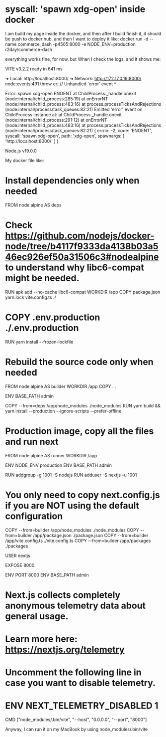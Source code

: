 
# syscall: 'spawn xdg-open' inside docker

I am build my page inside the docker, and then after I build finish it, it should be push to docker hub. and then I want to deploy it like:
docker run -d --name commerce_dash  -p4505:8000 -e NODE_ENV=production r2day/commerce-dash

everything works fine, for now. but When I check the logs, and it shows me:

  VITE v3.2.2  ready in 641 ms

  ➜  Local:   http://localhost:8000/
  ➜  Network: http://172.17.0.19:8000/
node:events:491
      throw er; // Unhandled 'error' event
      ^

Error: spawn xdg-open ENOENT
    at ChildProcess._handle.onexit (node:internal/child_process:285:19)
    at onErrorNT (node:internal/child_process:483:16)
    at process.processTicksAndRejections (node:internal/process/task_queues:82:21)
Emitted 'error' event on ChildProcess instance at:
    at ChildProcess._handle.onexit (node:internal/child_process:291:12)
    at onErrorNT (node:internal/child_process:483:16)
    at process.processTicksAndRejections (node:internal/process/task_queues:82:21) {
  errno: -2,
  code: 'ENOENT',
  syscall: 'spawn xdg-open',
  path: 'xdg-open',
  spawnargs: [ 'http://localhost:8000/' ]
}

Node.js v19.0.0


My docker file like:
# Install dependencies only when needed
FROM node:alpine AS deps
# Check https://github.com/nodejs/docker-node/tree/b4117f9333da4138b03a546ec926ef50a31506c3#nodealpine to understand why libc6-compat might be needed.
RUN apk add --no-cache libc6-compat
WORKDIR /app
COPY package.json yarn.lock vite.config.ts ./

# COPY .env.production ./.env.production

RUN yarn install --frozen-lockfile

# Rebuild the source code only when needed
FROM node:alpine AS builder
WORKDIR /app
COPY . .

ENV BASE_PATH admin

COPY --from=deps /app/node_modules ./node_modules
RUN yarn build  && yarn install --production --ignore-scripts --prefer-offline

# Production image, copy all the files and run next
FROM node:alpine AS runner
WORKDIR /app

ENV NODE_ENV production
ENV BASE_PATH admin

RUN addgroup -g 1001 -S nodejs
RUN adduser -S nextjs -u 1001

# You only need to copy next.config.js if you are NOT using the default configuration
COPY --from=builder /app/node_modules ./node_modules
COPY --from=builder /app/package.json ./package.json
COPY --from=builder /app/vite.config.ts ./vite.config.ts
COPY --from=builder /app/packages ./packages


USER nextjs

EXPOSE 8000

ENV PORT 8000
ENV BASE_PATH admin

# Next.js collects completely anonymous telemetry data about general usage.
# Learn more here: https://nextjs.org/telemetry
# Uncomment the following line in case you want to disable telemetry.
# ENV NEXT_TELEMETRY_DISABLED 1

CMD ["node_modules/.bin/vite", "--host", "0.0.0.0", "--port", "8000"]

Anyway, I can run it on my MacBook by using
node_modules/.bin/vite


        